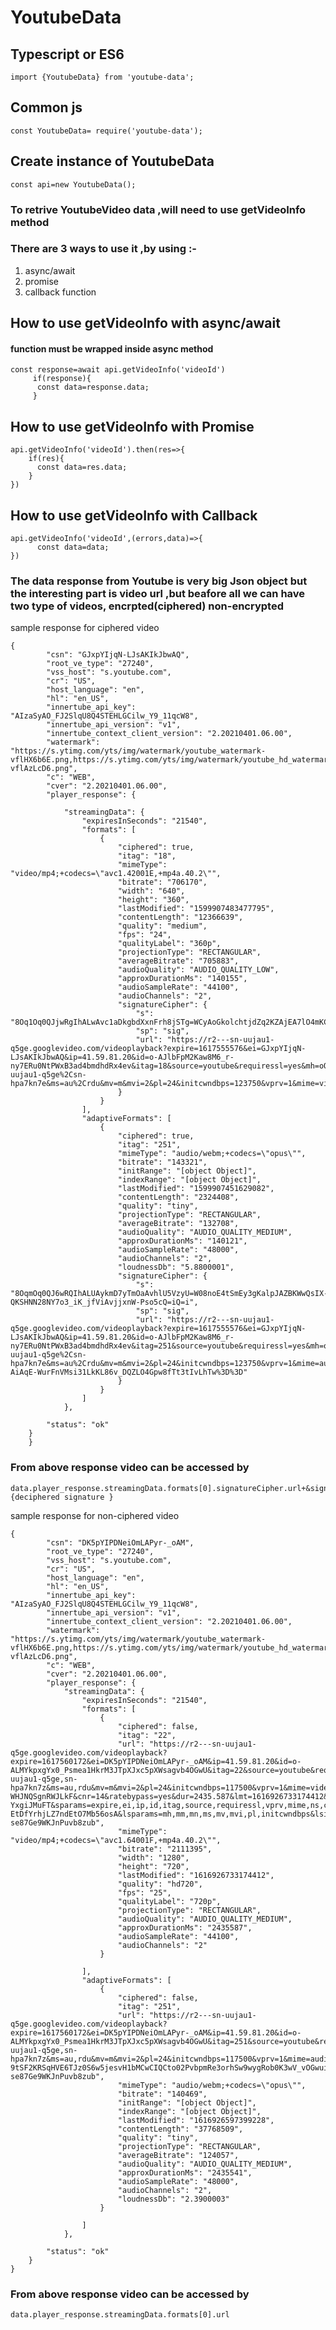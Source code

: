 # YoutubeData

## Typescript or ES6
```import {YoutubeData} from 'youtube-data';``` 
## Common js
```const YoutubeData= require('youtube-data');```
## Create instance of YoutubeData 
```const api=new YoutubeData(); ```
### To retrive YoutubeVideo data ,will need to use getVideoInfo method
### There are 3 ways to use it ,by using :-
1. async/await
2. promise
3. callback function

## How to use getVideoInfo with async/await
#### function must be wrapped inside async method
```
const response=await api.getVideoInfo('videoId')
     if(response){
      const data=response.data;
     }
```

## How to use getVideoInfo with Promise

```
api.getVideoInfo('videoId').then(res=>{
    if(res){
      const data=res.data;
    }
})
```


## How to use getVideoInfo with Callback
```
api.getVideoInfo('videoId',(errors,data)=>{
      const data=data;
})
```

### The data response from Youtube is very big Json object but the interesting part is video url ,but beafore all we can have two type of videos, encrpted(ciphered) non-encrypted
sample response for ciphered video
```
{
        "csn": "GJxpYIjqN-LJsAKIkJbwAQ",
        "root_ve_type": "27240",
        "vss_host": "s.youtube.com",
        "cr": "US",
        "host_language": "en",
        "hl": "en_US",
        "innertube_api_key": "AIzaSyAO_FJ2SlqU8Q4STEHLGCilw_Y9_11qcW8",
        "innertube_api_version": "v1",
        "innertube_context_client_version": "2.20210401.06.00",
        "watermark": "https://s.ytimg.com/yts/img/watermark/youtube_watermark-vflHX6b6E.png,https://s.ytimg.com/yts/img/watermark/youtube_hd_watermark-vflAzLcD6.png",
        "c": "WEB",
        "cver": "2.20210401.06.00",
        "player_response": {

            "streamingData": {
                "expiresInSeconds": "21540",
                "formats": [
                    {
                        "ciphered": true,
                        "itag": "18",
                        "mimeType": "video/mp4;+codecs=\"avc1.42001E,+mp4a.40.2\"",
                        "bitrate": "706170",
                        "width": "640",
                        "height": "360",
                        "lastModified": "1599907483477795",
                        "contentLength": "12366639",
                        "quality": "medium",
                        "fps": "24",
                        "qualityLabel": "360p",
                        "projectionType": "RECTANGULAR",
                        "averageBitrate": "705883",
                        "audioQuality": "AUDIO_QUALITY_LOW",
                        "approxDurationMs": "140155",
                        "audioSampleRate": "44100",
                        "audioChannels": "2",
                        "signatureCipher": {
                            "s": "8Oq1Oq0QJjwRgIhALwAvc1aDkgbdXxnFrh8jSTg=WCyAoGkolchtjdZq2KZAjEA7lO4mKC7Su6q9IEdqIpQPtc4C55M8ML5BsXldWzCsX0iX0i",
                            "sp": "sig",
                            "url": "https://r2---sn-uujau1-q5ge.googlevideo.com/videoplayback?expire=1617555576&ei=GJxpYIjqN-LJsAKIkJbwAQ&ip=41.59.81.20&id=o-AJlbFpM2Kaw8M6_r-ny7ERu0NtPWxB3ad4bmdhdRx4ev&itag=18&source=youtube&requiressl=yes&mh=oO&mm=31%2C29&mn=sn-uujau1-q5ge%2Csn-hpa7kn7e&ms=au%2Crdu&mv=m&mvi=2&pl=24&initcwndbps=123750&vprv=1&mime=video%2Fmp4&ns=Cg6esorNBv4ei0gojiry0JsF&gir=yes&clen=12366639&ratebypass=yes&dur=140.155&lmt=1599907483477795&mt=1617533568&fvip=6&fexp=24001373%2C24007246&c=WEB&txp=5531432&n=ZrjBYmq4IJqCLFD0A&sparams=expire%2Cei%2Cip%2Cid%2Citag%2Csource%2Crequiressl%2Cvprv%2Cmime%2Cns%2Cgir%2Cclen%2Cratebypass%2Cdur%2Clmt&lsparams=mh%2Cmm%2Cmn%2Cms%2Cmv%2Cmvi%2Cpl%2Cinitcwndbps&lsig=AG3C_xAwRgIhAJiiLinwXktDwL4nnlIcXatf1GgvKM7p0PsST2Q2WYaJAiEAwoJkAXpYApAnLrxr2Hb4_s4Udo7LyAMxpAmc7zRpXJo%3D"
                        }
                    } 
                ],
                "adaptiveFormats": [
                    {
                        "ciphered": true,
                        "itag": "251",
                        "mimeType": "audio/webm;+codecs=\"opus\"",
                        "bitrate": "143321",
                        "initRange": "[object Object]",
                        "indexRange": "[object Object]",
                        "lastModified": "1599907451629082",
                        "contentLength": "2324408",
                        "quality": "tiny",
                        "projectionType": "RECTANGULAR",
                        "averageBitrate": "132708",
                        "audioQuality": "AUDIO_QUALITY_MEDIUM",
                        "approxDurationMs": "140121",
                        "audioSampleRate": "48000",
                        "audioChannels": "2",
                        "loudnessDb": "5.8800001",
                        "signatureCipher": {
                            "s": "8OqmOq0QJ6wRQIhALUAykmD7yTmOaAvhlU5VzyU=W08noE4tSmEy3gKalpJAZBKWwQsIX-QKSHNN28NY7o3_iK_jfViAvjjxnW-Pso5cQ=iQ=i",
                            "sp": "sig",
                            "url": "https://r2---sn-uujau1-q5ge.googlevideo.com/videoplayback?expire=1617555576&ei=GJxpYIjqN-LJsAKIkJbwAQ&ip=41.59.81.20&id=o-AJlbFpM2Kaw8M6_r-ny7ERu0NtPWxB3ad4bmdhdRx4ev&itag=251&source=youtube&requiressl=yes&mh=oO&mm=31%2C29&mn=sn-uujau1-q5ge%2Csn-hpa7kn7e&ms=au%2Crdu&mv=m&mvi=2&pl=24&initcwndbps=123750&vprv=1&mime=audio%2Fwebm&ns=RH0q5w37Li_MOTtL9oAnWocF&gir=yes&clen=2324408&dur=140.121&lmt=1599907451629082&mt=1617533568&fvip=6&keepalive=yes&fexp=24001373%2C24007246&c=WEB&txp=5531432&n=2vVx0HhfoeNePVDEy&sparams=expire%2Cei%2Cip%2Cid%2Citag%2Csource%2Crequiressl%2Cvprv%2Cmime%2Cns%2Cgir%2Cclen%2Cdur%2Clmt&lsparams=mh%2Cmm%2Cmn%2Cms%2Cmv%2Cmvi%2Cpl%2Cinitcwndbps&lsig=AG3C_xAwRQIhAJf7ENTuzJgUP6rTgHcMhlzjw4We9b6ogcodjZnu_Tt-AiAqE-WurFnVMsi31LkKL86v_DQZLO4Gpw8fTt3tIvLhTw%3D%3D"
                        }
                    }
                ]
            },
        
        "status": "ok"
    }
    }
```

### From above response video can be accessed by
```
data.player_response.streamingData.formats[0].signatureCipher.url+&signature={deciphered signature }
```

sample response for non-ciphered video
```
{
        "csn": "DK5pYIPDNeiOmLAPyr-_oAM",
        "root_ve_type": "27240",
        "vss_host": "s.youtube.com",
        "cr": "US",
        "host_language": "en",
        "hl": "en_US",
        "innertube_api_key": "AIzaSyAO_FJ2SlqU8Q4STEHLGCilw_Y9_11qcW8",
        "innertube_api_version": "v1",
        "innertube_context_client_version": "2.20210401.06.00",
        "watermark": "https://s.ytimg.com/yts/img/watermark/youtube_watermark-vflHX6b6E.png,https://s.ytimg.com/yts/img/watermark/youtube_hd_watermark-vflAzLcD6.png",
        "c": "WEB",
        "cver": "2.20210401.06.00",
        "player_response": {
            "streamingData": {
                "expiresInSeconds": "21540",
                "formats": [
                    {
                        "ciphered": false,
                        "itag": "22",
                        "url": "https://r2---sn-uujau1-q5ge.googlevideo.com/videoplayback?expire=1617560172&ei=DK5pYIPDNeiOmLAPyr-_oAM&ip=41.59.81.20&id=o-ALMYkpxgYx0_Psmea1HkrM3JTpXJxc5pXWsagvb4OGwU&itag=22&source=youtube&requiressl=yes&mh=sv&mm=31,29&mn=sn-uujau1-q5ge,sn-hpa7kn7z&ms=au,rdu&mv=m&mvi=2&pl=24&initcwndbps=117500&vprv=1&mime=video/mp4&ns=wsKBX9LlI-WHJNQSgnRWJLkF&cnr=14&ratebypass=yes&dur=2435.587&lmt=1616926733174412&mt=1617538365&fvip=6&fexp=24001373,24007246&c=WEB&txp=6316222&n=M7OI8sd-YxgiJMuFT&sparams=expire,ei,ip,id,itag,source,requiressl,vprv,mime,ns,cnr,ratebypass,dur,lmt&sig=AOq0QJ8wRAIgIRI7oI4qns73kFTz77ieP5004tfXOMLv3abCzHQGAVMCIAyx5kZSPYf3lBjXJcC-EtDfYrhjLZ7ndEtO7Mb56osA&lsparams=mh,mm,mn,ms,mv,mvi,pl,initcwndbps&lsig=AG3C_xAwRAIgYbBbZh47atXrjcxF7wEebxZnd3eBfSw79iILZg9mZ0cCIGBlGGqsLsF0Dzbjgm3TXkWD-se87Ge9WKJnPuvb8zub",
                        "mimeType": "video/mp4;+codecs=\"avc1.64001F,+mp4a.40.2\"",
                        "bitrate": "2111395",
                        "width": "1280",
                        "height": "720",
                        "lastModified": "1616926733174412",
                        "quality": "hd720",
                        "fps": "25",
                        "qualityLabel": "720p",
                        "projectionType": "RECTANGULAR",
                        "audioQuality": "AUDIO_QUALITY_MEDIUM",
                        "approxDurationMs": "2435587",
                        "audioSampleRate": "44100",
                        "audioChannels": "2"
                    }
                    
                ],
                "adaptiveFormats": [
                    {
                        "ciphered": false,
                        "itag": "251",
                        "url": "https://r2---sn-uujau1-q5ge.googlevideo.com/videoplayback?expire=1617560172&ei=DK5pYIPDNeiOmLAPyr-_oAM&ip=41.59.81.20&id=o-ALMYkpxgYx0_Psmea1HkrM3JTpXJxc5pXWsagvb4OGwU&itag=251&source=youtube&requiressl=yes&mh=sv&mm=31,29&mn=sn-uujau1-q5ge,sn-hpa7kn7z&ms=au,rdu&mv=m&mvi=2&pl=24&initcwndbps=117500&vprv=1&mime=audio/webm&ns=eCMTyjQDydOXLV5sDhJIOJ4F&gir=yes&clen=37768509&dur=2435.541&lmt=1616926597399228&mt=1617538365&fvip=6&keepalive=yes&fexp=24001373,24007246&c=WEB&txp=6311222&n=0zkXqmXqYwmVA7hqL&sparams=expire,ei,ip,id,itag,source,requiressl,vprv,mime,ns,gir,clen,dur,lmt&sig=AOq0QJ8wRQIgTT4KUP4Fk22-9tSF2KRSqHVE6TJz0S6w5jesvH1bMCwCIQCto02PvbpmRe3orhSw9wygRob0K3wV_vOGwuiB_MKYrA==&lsparams=mh,mm,mn,ms,mv,mvi,pl,initcwndbps&lsig=AG3C_xAwRAIgYbBbZh47atXrjcxF7wEebxZnd3eBfSw79iILZg9mZ0cCIGBlGGqsLsF0Dzbjgm3TXkWD-se87Ge9WKJnPuvb8zub",
                        "mimeType": "audio/webm;+codecs=\"opus\"",
                        "bitrate": "140469",
                        "initRange": "[object Object]",
                        "indexRange": "[object Object]",
                        "lastModified": "1616926597399228",
                        "contentLength": "37768509",
                        "quality": "tiny",
                        "projectionType": "RECTANGULAR",
                        "averageBitrate": "124057",
                        "audioQuality": "AUDIO_QUALITY_MEDIUM",
                        "approxDurationMs": "2435541",
                        "audioSampleRate": "48000",
                        "audioChannels": "2",
                        "loudnessDb": "2.3900003"
                    }
                    
                ]
            },
            
        "status": "ok"
    }
}
```
### From above response video can be accessed by
```
data.player_response.streamingData.formats[0].url
```